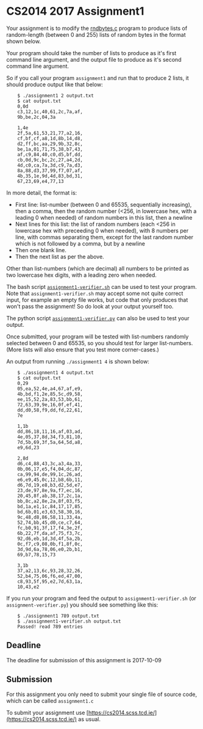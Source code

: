 
# CS2014 2017 Assignment1

Your assignment is to modify the [rndbytes.c](../../examples/c-progs-1/rndbytes.c)
program to produce lists of random-length (between 0 and 255) lists of random
bytes in the format shown below.

Your program should take the number of lists to produce as it's first command
line argument, and the output file to produce as it's second command line 
argument. 

So if you call your program ```assignment1``` and run that to produce 
2 lists, it should produce output like that below:

		$ ./assignment1 2 output.txt
		$ cat output.txt
		0,0d
		c3,12,1c,40,61,2c,7a,af,
		9b,be,2c,04,3a
		
		1,4e
		2f,5a,61,53,21,77,a2,16,
		cf,bf,cf,a8,1d,8b,14,d8,
		d2,ff,bc,aa,29,9b,32,8c,
		be,1a,01,71,75,38,b7,43,
		af,c9,84,40,c0,d5,bf,dd,
		cb,0d,9c,bc,2c,27,a4,2d,
		4d,c0,ca,7a,3d,c9,7a,d3,
		8a,88,d3,37,99,f7,07,af,
		4b,35,1e,9d,4d,83,bd,31,
		67,23,69,e4,77,13

In more detail, the format is:

- First line: list-number (between 0 and 65535, sequentially increasing), 
  then a comma, then the random number 
  (<256, in lowercase hex, with a leading 0 when needed) of random numbers in this list,
  then a newline 
- Next lines for this list: the list of random numbers (each <256 in
  lowercase hex with preceeding 0 when needed), with 8 numbers per line, with commas
  separating them, except for the last random number which is not followed by a
  comma, but by a newline
- Then one blank line.
- Then the next list as per the above.

Other than list-numbers (which are decimal)
all numbers to be printed as two lowercase 
hex digits, with a leading zero when needed.

The bash script [```assignment1-verifier.sh```](assignment1-verifier.sh) can
be used to test your program. Note that
```assignment1-verifier.sh``` may accept some
not quite correct input, for example an
empty file works, but code that only 
produces that won't pass the assignment!
So do look at your output yourself too.

The python script [```assignment1-verifier.py```](assignment1-verifier.py)
can also be used to test your output.

Once submitted, your program will be tested with 
list-numbers randomly selected between 0 and 65535, 
so you should test for larger list-numbers.
(More lists will also ensure that you test more
corner-cases.)

An output from running ```./assignment1 4```
is shown below:

		$ ./assignment1 4 output.txt
		$ cat output.txt
		0,29
		05,ea,52,4e,a4,67,af,e9,
		4b,bd,f1,2e,85,5c,d9,58,
		ee,15,52,2a,83,53,bb,61,
		72,63,39,9e,16,0f,ef,41,
		dd,d0,58,f9,dd,fd,22,61,
		7e
		
		1,1b
		dd,86,18,11,16,af,03,ad,
		4e,05,37,8d,34,f3,81,10,
		7d,5b,69,3f,5a,64,5d,a8,
		e9,6d,23
		
		2,8d
		d6,c4,88,43,3c,a3,4a,33,
		0b,06,17,e5,f4,04,dc,87,
		ca,99,94,de,99,1c,26,ad,
		e6,e9,45,0c,12,b8,6b,11,
		d6,7d,19,e8,b3,d2,5d,e7,
		23,de,97,8e,9a,f7,ec,16,
		20,45,8f,ab,38,17,2c,1a,
		bb,8c,a2,8e,2a,8f,03,f5,
		bd,1a,e1,1c,84,17,17,85,
		bd,6b,01,e3,63,58,30,16,
		9c,48,d8,86,58,11,33,4a,
		52,74,bb,45,d0,ce,c7,64,
		fc,b0,91,3f,17,f4,3e,2f,
		6b,22,7f,da,af,75,f3,7c,
		92,d6,eb,1d,3d,4f,5a,2b,
		0c,f7,c9,08,0b,f1,8f,0c,
		3d,9d,6a,78,06,e0,2b,b1,
		69,b7,78,15,73
		
		3,1b
		37,a2,13,6c,93,28,32,26,
		52,b4,75,06,f6,ed,47,00,
		c8,93,5f,95,e2,7d,63,1a,
		10,43,e2

If you run your program and feed the output
to ```assignment1-verifier.sh``` (or
```assignment-verifier.py```) you should see
something like this:

		$ ./assignment1 789 output.txt
		$ ./assignment1-verifier.sh output.txt
		Passed! read 789 entries

## Deadline

The deadline for submission of this assignment is 2017-10-09

## Submission

For this assignment you only need to submit your single file of
source code, which can be called ```assignment1.c```

To submit your assignment use 
[https://cs2014.scss.tcd.ie/](https://cs2014.scss.tcd.ie/) as usual.

